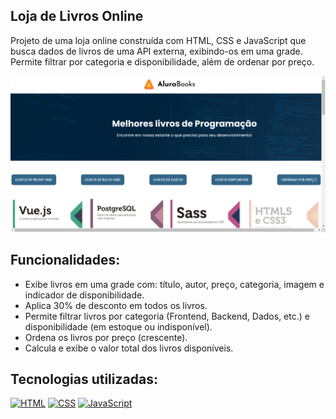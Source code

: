 ## Loja de Livros Online
Projeto de uma loja online construída com HTML, CSS e JavaScript que busca dados de livros de uma API externa, exibindo-os em uma grade. Permite filtrar por categoria e disponibilidade, além de ordenar por preço.

![img](./imagens/capa.png)


## Funcionalidades:
- Exibe livros em uma grade com: título, autor, preço, categoria, imagem e indicador de disponibilidade.
- Aplica 30% de desconto em todos os livros.
- Permite filtrar livros por categoria (Frontend, Backend, Dados, etc.) e disponibilidade (em estoque ou indisponível).
- Ordena os livros por preço (crescente).
- Calcula e exibe o valor total dos livros disponíveis.

## Tecnologias utilizadas:
[![HTML](https://img.shields.io/badge/HTML-5E5E5E?style=for-the-badge&logo=html5&logoColor=E34F26)](https://developer.mozilla.org/pt-BR/docs/Web/HTML)
[![CSS](https://img.shields.io/badge/CSS-5E5E5E?style=for-the-badge&logo=css3&logoColor=1572B6)](https://developer.mozilla.org/pt-BR/docs/Web/CSS)
[![JavaScript](https://img.shields.io/badge/JavaScript-5E5E5E?style=for-the-badge&logo=javascript&logoColor=F7DF1E)](https://developer.mozilla.org/pt-BR/docs/Web/JavaScript)